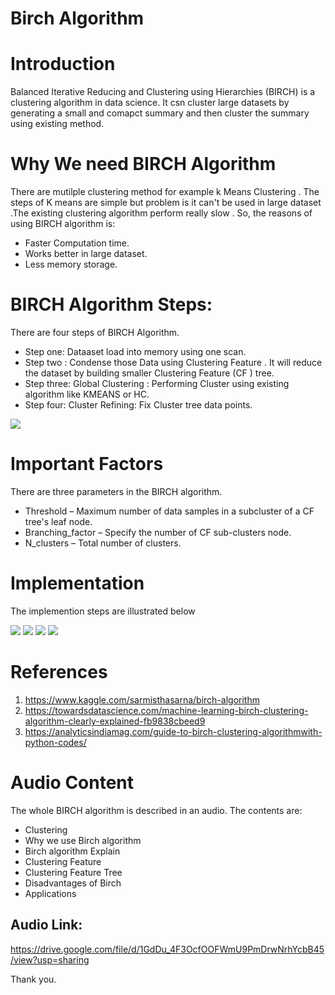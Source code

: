 #  Birch Algorithm

# Introduction
Balanced Iterative Reducing and Clustering using Hierarchies (BIRCH) is a clustering algorithm in data science. It csn cluster large datasets by generating a small and comapct summary and then cluster the summary using existing method.

# Why We need BIRCH Algorithm
There are mutilple clustering method for example k Means Clustering . The steps of K means are simple but problem is it can't be used in large dataset .The existing clustering algorithm perform really slow . So, the reasons of using BIRCH algorithm is:
- Faster Computation time.
-  Works better in large dataset.
-  Less memory storage.

# BIRCH Algorithm Steps: 
There are four steps of BIRCH Algorithm. 
- Step one: Dataaset load into memory using one scan. 
- Step two : Condense those Data using Clustering Feature . It will reduce the dataset by building smaller Clustering Feature (CF ) tree.
- Step three: Global Clustering : Performing Cluster using existing algorithm like KMEANS or HC.
- Step four: Cluster Refining: Fix Cluster tree data points.


<img src="https://github.com/ron352/winter-of-contributing/blob/Datascience_With_Python/Datascience_With_Python/Machine%20Learning/Audios/Birch%20Algorithm/birch.jpg">

# Important Factors
 There are three parameters in the BIRCH algorithm.

- Threshold – Maximum number of data samples  in a  subcluster of a CF tree's leaf node.
- Branching_factor – Specify the number of CF sub-clusters node.
- N_clusters –  Total number of clusters.

# Implementation
The implemention steps are illustrated below

<img src="https://github.com/ron352/winter-of-contributing/blob/Datascience_With_Python/Datascience_With_Python/Machine%20Learning/Audios/Birch%20Algorithm/Images/s1_birch.PNG">
<img src="https://github.com/ron352/winter-of-contributing/blob/Datascience_With_Python/Datascience_With_Python/Machine%20Learning/Audios/Birch%20Algorithm/Images/s3_birch.PNG">
<img src="https://github.com/ron352/winter-of-contributing/blob/Datascience_With_Python/Datascience_With_Python/Machine%20Learning/Audios/Birch%20Algorithm/Images/s4.PNG">
<img src="https://github.com/ron352/winter-of-contributing/blob/Datascience_With_Python/Datascience_With_Python/Machine%20Learning/Audios/Birch%20Algorithm/Images/s5.PNG">


# References
1. https://www.kaggle.com/sarmisthasarna/birch-algorithm
2. https://towardsdatascience.com/machine-learning-birch-clustering-algorithm-clearly-explained-fb9838cbeed9
3. https://analyticsindiamag.com/guide-to-birch-clustering-algorithmwith-python-codes/


# Audio Content
The whole BIRCH algorithm is described in an audio. The contents are: 
- Clustering
- Why we use Birch algorithm
-  Birch algorithm Explain
-  Clustering Feature
-  Clustering Feature Tree
-  Disadvantages of Birch
-  Applications


## Audio Link: 
https://drive.google.com/file/d/1GdDu_4F3OcfOOFWmU9PmDrwNrhYcbB45/view?usp=sharing

Thank you.
